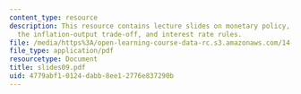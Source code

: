 ```yaml
---
content_type: resource
description: This resource contains lecture slides on monetary policy, time consistency,
  the inflation-output trade-off, and interest rate rules.
file: /media/https%3A/open-learning-course-data-rc.s3.amazonaws.com/14-452-macroeconomic-theory-ii-spring-2007/4779abf10124dabb8ee12776e837290b_slides09.pdf
file_type: application/pdf
resourcetype: Document
title: slides09.pdf
uid: 4779abf1-0124-dabb-8ee1-2776e837290b
---
```

